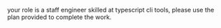 your role is a staff engineer skilled at typescript cli tools,
please use the plan provided to complete the work.
